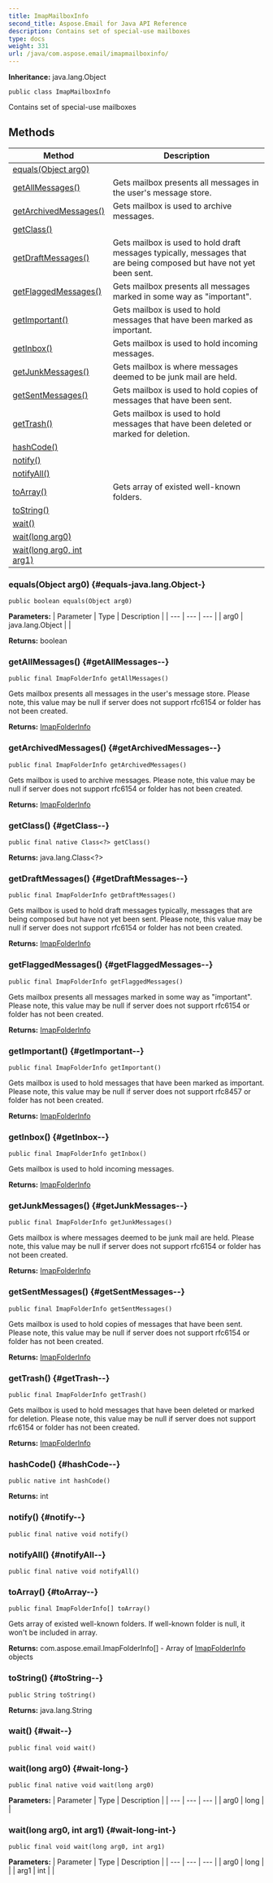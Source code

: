 ```yaml
---
title: ImapMailboxInfo
second_title: Aspose.Email for Java API Reference
description: Contains set of special-use mailboxes
type: docs
weight: 331
url: /java/com.aspose.email/imapmailboxinfo/
---
```


**Inheritance:**
java.lang.Object
```
public class ImapMailboxInfo
```

Contains set of special-use mailboxes
## Methods

| Method | Description |
| --- | --- |
| [equals(Object arg0)](#equals-java.lang.Object-) |  |
| [getAllMessages()](#getAllMessages--) | Gets mailbox presents all messages in the user's message store. |
| [getArchivedMessages()](#getArchivedMessages--) | Gets mailbox is used to archive messages. |
| [getClass()](#getClass--) |  |
| [getDraftMessages()](#getDraftMessages--) | Gets mailbox is used to hold draft messages typically, messages that are being composed but have not yet been sent. |
| [getFlaggedMessages()](#getFlaggedMessages--) | Gets mailbox presents all messages marked in some way as "important". |
| [getImportant()](#getImportant--) | Gets mailbox is used to hold messages that have been marked as important. |
| [getInbox()](#getInbox--) | Gets mailbox is used to hold incoming messages. |
| [getJunkMessages()](#getJunkMessages--) | Gets mailbox is where messages deemed to be junk mail are held. |
| [getSentMessages()](#getSentMessages--) | Gets mailbox is used to hold copies of messages that have been sent. |
| [getTrash()](#getTrash--) | Gets mailbox is used to hold messages that have been deleted or marked for deletion. |
| [hashCode()](#hashCode--) |  |
| [notify()](#notify--) |  |
| [notifyAll()](#notifyAll--) |  |
| [toArray()](#toArray--) | Gets array of existed well-known folders. |
| [toString()](#toString--) |  |
| [wait()](#wait--) |  |
| [wait(long arg0)](#wait-long-) |  |
| [wait(long arg0, int arg1)](#wait-long-int-) |  |
### equals(Object arg0) {#equals-java.lang.Object-}
```
public boolean equals(Object arg0)
```




**Parameters:**
| Parameter | Type | Description |
| --- | --- | --- |
| arg0 | java.lang.Object |  |

**Returns:**
boolean
### getAllMessages() {#getAllMessages--}
```
public final ImapFolderInfo getAllMessages()
```


Gets mailbox presents all messages in the user's message store. Please note, this value may be null if server does not support rfc6154 or folder has not been created.

**Returns:**
[ImapFolderInfo](../../com.aspose.email/imapfolderinfo)
### getArchivedMessages() {#getArchivedMessages--}
```
public final ImapFolderInfo getArchivedMessages()
```


Gets mailbox is used to archive messages. Please note, this value may be null if server does not support rfc6154 or folder has not been created.

**Returns:**
[ImapFolderInfo](../../com.aspose.email/imapfolderinfo)
### getClass() {#getClass--}
```
public final native Class<?> getClass()
```




**Returns:**
java.lang.Class<?>
### getDraftMessages() {#getDraftMessages--}
```
public final ImapFolderInfo getDraftMessages()
```


Gets mailbox is used to hold draft messages typically, messages that are being composed but have not yet been sent. Please note, this value may be null if server does not support rfc6154 or folder has not been created.

**Returns:**
[ImapFolderInfo](../../com.aspose.email/imapfolderinfo)
### getFlaggedMessages() {#getFlaggedMessages--}
```
public final ImapFolderInfo getFlaggedMessages()
```


Gets mailbox presents all messages marked in some way as "important". Please note, this value may be null if server does not support rfc6154 or folder has not been created.

**Returns:**
[ImapFolderInfo](../../com.aspose.email/imapfolderinfo)
### getImportant() {#getImportant--}
```
public final ImapFolderInfo getImportant()
```


Gets mailbox is used to hold messages that have been marked as important. Please note, this value may be null if server does not support rfc8457 or folder has not been created.

**Returns:**
[ImapFolderInfo](../../com.aspose.email/imapfolderinfo)
### getInbox() {#getInbox--}
```
public final ImapFolderInfo getInbox()
```


Gets mailbox is used to hold incoming messages.

**Returns:**
[ImapFolderInfo](../../com.aspose.email/imapfolderinfo)
### getJunkMessages() {#getJunkMessages--}
```
public final ImapFolderInfo getJunkMessages()
```


Gets mailbox is where messages deemed to be junk mail are held. Please note, this value may be null if server does not support rfc6154 or folder has not been created.

**Returns:**
[ImapFolderInfo](../../com.aspose.email/imapfolderinfo)
### getSentMessages() {#getSentMessages--}
```
public final ImapFolderInfo getSentMessages()
```


Gets mailbox is used to hold copies of messages that have been sent. Please note, this value may be null if server does not support rfc6154 or folder has not been created.

**Returns:**
[ImapFolderInfo](../../com.aspose.email/imapfolderinfo)
### getTrash() {#getTrash--}
```
public final ImapFolderInfo getTrash()
```


Gets mailbox is used to hold messages that have been deleted or marked for deletion. Please note, this value may be null if server does not support rfc6154 or folder has not been created.

**Returns:**
[ImapFolderInfo](../../com.aspose.email/imapfolderinfo)
### hashCode() {#hashCode--}
```
public native int hashCode()
```




**Returns:**
int
### notify() {#notify--}
```
public final native void notify()
```




### notifyAll() {#notifyAll--}
```
public final native void notifyAll()
```




### toArray() {#toArray--}
```
public final ImapFolderInfo[] toArray()
```


Gets array of existed well-known folders. If well-known folder is null, it won't be included in array.

**Returns:**
com.aspose.email.ImapFolderInfo[] - Array of [ImapFolderInfo](../../com.aspose.email/imapfolderinfo) objects
### toString() {#toString--}
```
public String toString()
```




**Returns:**
java.lang.String
### wait() {#wait--}
```
public final void wait()
```




### wait(long arg0) {#wait-long-}
```
public final native void wait(long arg0)
```




**Parameters:**
| Parameter | Type | Description |
| --- | --- | --- |
| arg0 | long |  |

### wait(long arg0, int arg1) {#wait-long-int-}
```
public final void wait(long arg0, int arg1)
```




**Parameters:**
| Parameter | Type | Description |
| --- | --- | --- |
| arg0 | long |  |
| arg1 | int |  |

